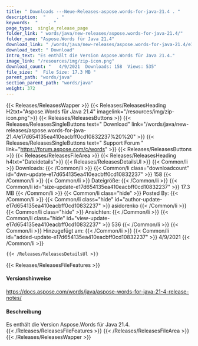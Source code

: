 ```yaml
---
title: " Downloads ---Neue-Releases-aspose.words-for-java-21.4 . "
description:  "    . " 
keywords:  "    . " 
page_type:  single_release_page
folder_link: " words/java/new-releases/aspose.words-for-java-21.4/"
folder_name: "Aspose.Words für Java 21.4"
download_link: " /words/java/new-releases/aspose.words-for-java-21.4/e17d654135ea410eacbff0cd10832237"
download_text: " Download"
Intro_text: "Es enthält die Version Aspose.Words für Java 21.4."
image_link: "/resources/img/zip-icon.png"
download_count: "   4/9/2021  Downloads: 158  Views: 535"
file_size: "  File Size: 17.3 MB "
parent_path: "words/java"
section_parent_path: "words/java"
weight: 372
---
```


{{< Releases/ReleasesWapper >}}
  {{< Releases/ReleasesHeading H2txt="Aspose.Words für Java 21.4" imagelink="/resources/img/zip-icon.png">}}
  {{< Releases/ReleasesButtons >}}
    {{< Releases/ReleasesSingleButtons text=" Download" link="/words/java/new-releases/aspose.words-for-java-21.4/e17d654135ea410eacbff0cd10832237%20%20" >}}
    {{< Releases/ReleasesSingleButtons text=" Support Forum " link="https://forum.aspose.com/c/words" >}}
  {{< Releases/ReleasesButtons >}}
  {{< Releases/ReleasesFileArea >}}
    {{< Releases/ReleasesHeading h4txt="Dateidetails">}}
    {{< Releases/ReleasesDetailsUl >}}
            {{< Common/li >}} Downloads: {{< /Common/li >}}
      {{< Common/li class="downloadcount" id="dwn-update-e17d654135ea410eacbff0cd10832237" >}} 158 {{< /Common/li >}}
      {{< Common/li >}} Dateigröße: {{< /Common/li >}}
      {{< Common/li id="size-update-e17d654135ea410eacbff0cd10832237" >}} 17.3 MB {{< /Common/li >}} 
      {{< Common/li  class="hide" >}} Posted By: {{< /Common/li >}} 
      {{< Common/li class="hide" id="author-update-e17d654135ea410eacbff0cd10832237" >}} asidorenko {{< /Common/li >}}
      {{< Common/li class="hide" >}} Ansichten: {{< /Common/li >}}
      {{< Common/li class="hide" id="view-update-e17d654135ea410eacbff0cd10832237" >}} 536 {{< /Common/li >}}
      {{< Common/li >}} Hinzugefügt am: {{< /Common/li >}}
      {{< Common/li id="added-update-e17d654135ea410eacbff0cd10832237" >}} 4/9/2021 {{< /Common/li >}} 

    {{< /Releases/ReleasesDetailsUl >}}

  {{< Releases/ReleasesFileFeatures >}}
      <h4>Versionshinweise</h4><div> <a href="https://docs.aspose.com/words/java/aspose-words-for-java-21-4-release-notes/">https://docs.aspose.com/words/java/aspose-words-for-java-21-4-release-notes/</a></div><h4> Beschreibung</h4><div class="HTMLDescription"> Es enthält die Version Aspose.Words für Java 21.4.</div>
  {{< /Releases/ReleasesFileFeatures >}}
 {{< /Releases/ReleasesFileArea >}}
{{< /Releases/ReleasesWapper >}}



